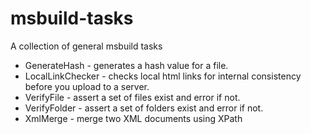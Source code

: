 msbuild-tasks
=============

A collection of general msbuild tasks

* GenerateHash - generates a hash value for a file.
* LocalLinkChecker - checks local html links for internal consistency before you upload to a server.
* VerifyFile - assert a set of files exist and error if not.
* VerifyFolder - assert a set of folders exist and error if not.
* XmlMerge - merge two XML documents using XPath
